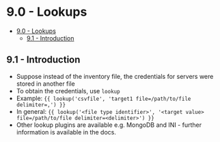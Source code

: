 # 9.0 - Lookups

- [9.0 - Lookups](#90---lookups)
  - [9.1 - Introduction](#91---introduction)

## 9.1 - Introduction

- Suppose instead of the inventory file, the credentials for servers were stored in another file
- To obtain the credentials, use `lookup`
- Example:
`{{ lookup('csvfile', 'target1 file=/path/to/file delimiter=,') }}`
- In general:
`{{ lookup('<file type identifier>', '<target value> file=/path/to/file delimiter=<delimiter>') }}`
- Other lookup plugins are available e.g. MongoDB and INI - further information is available in the docs.
